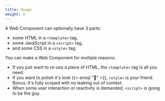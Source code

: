 ```yaml
---
title: Usage
weight: 3
---
```


A Web Component can optionally have 3 parts:

* some HTML in a `<template>` tag,
* some JavaScript in a `<script>` tag,
* and some CSS in a `<style>` tag.

You can make a Web Component for multiple reasons:

* If you just want to re-use a piece of HTML, the `<template>` tag is all you need.
* If you want to polish it's look {{< emoji "💅" >}}, `<style>` is your friend.
  Bonus: it's fully scoped with no leaking out of context.
* When some user interaction or reactivity is demanded, `<script>` is going to be the guy.
